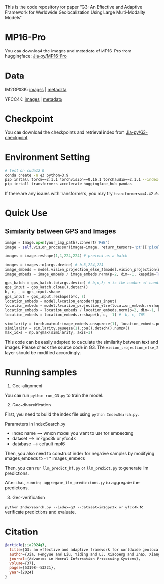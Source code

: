 This is the code repository for paper "G3: An Effective and Adaptive Framework for Worldwide Geolocalization Using Large Multi-Modality Models"

# MP16-Pro

You can download the images and metadata of MP16-Pro from huggingface: [Jia-py/MP16-Pro](https://huggingface.co/datasets/Jia-py/MP16-Pro/tree/main)

# Data

IM2GPS3K: [images](http://www.mediafire.com/file/7ht7sn78q27o9we/im2gps3ktest.zip) | [metadata](https://raw.githubusercontent.com/TIBHannover/GeoEstimation/original_tf/meta/im2gps3k_places365.csv)

YFCC4K: [images](http://www.mediafire.com/file/3og8y3o6c9de3ye/yfcc4k.zip) | [metadata](https://github.com/TIBHannover/GeoEstimation/releases/download/pytorch/yfcc25600_places365.csv)

# Checkpoint

You can download the checkpoints and retrieval index from [Jia-py/G3-checkpoint](https://huggingface.co/Jia-py/G3-checkpoint)

# Environment Setting

```bash
# test on cuda12.0
conda create -n g3 python=3.9
pip install torch==2.1.1 torchvision==0.16.1 torchaudio==2.1.1 --index-url https://download.pytorch.org/whl/cu121
pip install transformers accelerate huggingface_hub pandas
```

If there are any issues with transformers, you may try `transformers==4.42.0`.

# Quick Use

## Similarity between GPS and Images

```python
image = Image.open(your_img_path).convert('RGB')
image = self.vision_processor(images=image, return_tensors='pt')['pixel_values'].reshape(3,224,224)

images = image.reshape(1,3,224,224) # pretend as a batch

images = images.to(args.device) # b,3,224,224
image_embeds = model.vision_projection_else_2(model.vision_projection(model.vision_model(images)[1]))
image_embeds = image_embeds / image_embeds.norm(p=2, dim=-1, keepdim=True) # b, 768

gps_batch = gps_batch.to(args.device) # b,n,2; n is the number of candidates
gps_input = gps_batch.clone().detach()
b, c, _ = gps_input.shape
gps_input = gps_input.reshape(b*c, 2)
location_embeds = model.location_encoder(gps_input)
location_embeds = model.location_projection_else(location_embeds.reshape(b*c, -1))
location_embeds = location_embeds / location_embeds.norm(p=2, dim=-1, keepdim=True)
location_embeds = location_embeds.reshape(b, c, -1) #  b, c, 768

similarity = torch.matmul(image_embeds.unsqueeze(1), location_embeds.permute(0, 2, 1)) # b, 1, c
similarity = similarity.squeeze(1).cpu().detach().numpy()
max_idxs = np.argmax(similarity, axis=1)
```

This code can be easily adapted to calculate the similarity between text and images. Please check the source code in G3. The `vision_projection_else_2` layer should be modified accordingly.

# Running samples

1. Geo-alignment

You can run `python run_G3.py` to train the model.

2. Geo-diversification

First, you need to build the index file using `python IndexSearch.py`. 

Parameters in IndexSearch.py
- index name --> which model you want to use for embedding
- dataset --> im2gps3k or yfcc4k
- database --> default mp16

Then, you also need to construct index for negative samples by modifying images_embeds to -1 * images_embeds

Then, you can run `llm_predict_hf.py` or `llm_predict.py` to generate llm predictions.

After that, `running aggregate_llm_predictions.py` to aggregate the predictions.

3. Geo-verification

`python IndexSearch.py --index=g3 --dataset=im2gps3k or yfcc4k` to verificate predictions and evaluate.

# Citation

```bib
@article{jia2024g3,
  title={G3: an effective and adaptive framework for worldwide geolocalization using large multi-modality models},
  author={Jia, Pengyue and Liu, Yiding and Li, Xiaopeng and Zhao, Xiangyu and Wang, Yuhao and Du, Yantong and Han, Xiao and Wei, Xuetao and Wang, Shuaiqiang and Yin, Dawei},
  journal={Advances in Neural Information Processing Systems},
  volume={37},
  pages={53198--53221},
  year={2024}
}
```
